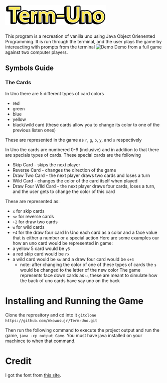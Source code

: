 # ![term-uno](/imgs/term-uno.png)
This program is a recreation of vanilla uno using Java Object Orienented Programming.
It is run through the terminal, and the user plays the game by intereacting with prompts from the terminal
![Demo](imgs/text-based-uno-demo.gif)
Demo from a full game against two computer players.
## Symbols Guide
### The Cards
In Uno there are 5 different types of card colors
* red
* green
* blue
* yellow
* black/wild card (these cards allow you to change its color to one of the previous listen ones)

These are represented in the game as `r`, `g`, `b`, `y`, and `s` respectively

In Uno the cards are numbered 0-9 (inclusive) and in addition to that there are specials types of cards.
These special cards are the following
* Skip Card - skips the next player
* Reverse Card - changes the direction of the game
* Draw Two Card - the next player draws two cards and loses a turn
* Wild Card - changes the color of the card itself when played
* Draw Four WIld Card - the next player draws four cards, loses a turn, and the user gets to change the color of this card

These are represented as:
* `x` for skip cards
* `<>` for reverse cards
* `+2` for draw two cards
* `w` for wild cards
* `+4` for the draw four card
In Uno each card as a color and a face value that is either a number or a special action
Here are some examples our how an uno card would be represented in game:
* a yellow 5 card would be `y5`
* a red skip card would be `rx`
* a wild card would be `sw` and a draw four card would be `s+4`
    * note: after changing the color of one of these types of cards the `s` would be changed to the letter of the new color
The game represents face down cards as `u`, these are meant to simulate how the back of uno cards have say uno on the back


# Installing and Running the Game
Clone the reprository and cd into it `gitclone https://github.com/mkowusujr/Term-Uno.git`

Then run the following command to execute the project output and run the game, `java -cp output Game`.
You must have java installed on your machince to when that command.

# Credit
I got the font from [this site](https://fontmeme.com/uno-card-game-font/).
